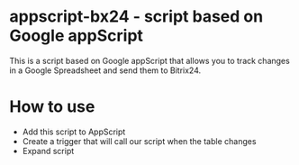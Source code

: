 # appscript-bx24 - script based on Google appScript

This is a script based on Google appScript that allows you to track changes in a Google Spreadsheet and send them to Bitrix24.

# How to use

- Add this script to AppScript
- Create a trigger that will call our script when the table changes
- Expand script
